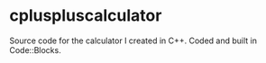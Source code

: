 # cpluspluscalculator
Source code for the calculator I created in C++. Coded and built in Code::Blocks.
